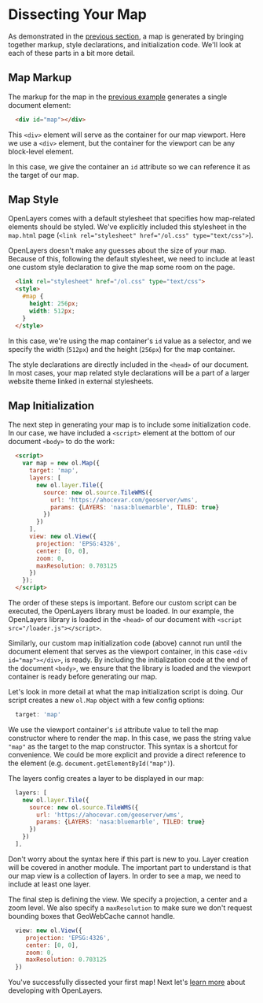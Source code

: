 # Dissecting Your Map

As demonstrated in the [previous section](./map.md), a map is generated by bringing together markup, style declarations, and initialization code. We'll look at each of these parts in a bit more detail.

## Map Markup

The markup for the map in the [previous example](./map.md) generates a single document element:

```html
  <div id="map"></div>
```

This `<div>` element will serve as the container for our map viewport. Here we use a `<div>` element, but the container for the viewport can be any block-level element.

In this case, we give the container an `id` attribute so we can reference it as the target of our map.

## Map Style

OpenLayers comes with a default stylesheet that specifies how map-related elements should be styled. We've explicitly included this stylesheet in the `map.html` page (`<link rel="stylesheet" href="/ol.css" type="text/css">`).

OpenLayers doesn't make any guesses about the size of your map. Because of this, following the default stylesheet, we need to include at least one custom style declaration to give the map some room on the page.

```html
  <link rel="stylesheet" href="/ol.css" type="text/css">
  <style>
    #map {
      height: 256px;
      width: 512px;
    }
  </style>
```

In this case, we're using the map container's `id` value as a selector, and we specify the width (`512px`) and the height (`256px`) for the map container.

The style declarations are directly included in the `<head>` of our document. In most cases, your map related style declarations will be a part of a larger website theme linked in external stylesheets.

## Map Initialization

The next step in generating your map is to include some initialization code. In our case, we have included a `<script>` element at the bottom of our document `<body>` to do the work:

```html
  <script>
    var map = new ol.Map({
      target: 'map',
      layers: [
        new ol.layer.Tile({
          source: new ol.source.TileWMS({
            url: 'https://ahocevar.com/geoserver/wms',
            params: {LAYERS: 'nasa:bluemarble', TILED: true}
          })
        })
      ],
      view: new ol.View({
        projection: 'EPSG:4326',
        center: [0, 0],
        zoom: 0,
        maxResolution: 0.703125
      })
    });
  </script>
```

The order of these steps is important. Before our custom script can be executed, the OpenLayers library must be loaded. In our example, the OpenLayers library is loaded in the `<head>` of our document with `<script src="/loader.js"></script>`.

Similarly, our custom map initialization code (above) cannot run until the document element that serves as the viewport container, in this case `<div id="map"></div>`, is ready. By including the initialization code at the end of the document `<body>`, we ensure that the library is loaded and the viewport container is ready before generating our map.

Let's look in more detail at what the map initialization script is doing. Our script creates a new `ol.Map` object with a few config options:

```js
  target: 'map'
```

We use the viewport container's `id` attribute value to tell the map constructor where to render the map. In this case, we pass the string value `"map"` as the target to the map constructor. This syntax is a shortcut for convenience. We could be more explicit and provide a direct reference to the element (e.g. `document.getElementById("map")`).


The layers config creates a layer to be displayed in our map:

```js
  layers: [
    new ol.layer.Tile({
      source: new ol.source.TileWMS({
        url: 'https://ahocevar.com/geoserver/wms',
        params: {LAYERS: 'nasa:bluemarble', TILED: true}
      })
    })
  ],
```

Don't worry about the syntax here if this part is new to you. Layer creation will be covered in another module. The important part to understand is that our map view is a collection of layers. In order to see a map, we need to include at least one layer.

The final step is defining the view. We specify a projection, a center and a zoom level. We also specify a `maxResolution` to make sure we don't request bounding boxes that GeoWebCache cannot handle.

```js
  view: new ol.View({
     projection: 'EPSG:4326',
     center: [0, 0],
     zoom: 0,
     maxResolution: 0.703125
  })
```

You've successfully dissected your first map! Next let's [learn more](./resources.md) about developing with OpenLayers.
